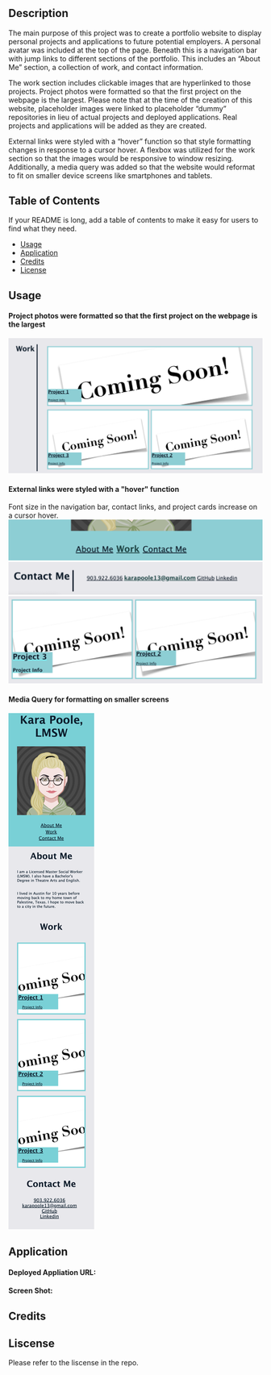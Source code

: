 # <Kara-Poole-Project-Portfolio>

## Description

The main purpose of this project was to create a portfolio website to display personal projects and applications to future potential employers. A personal avatar was included at the top of the page. Beneath this is a navigation bar with jump links to different sections of the portfolio. This includes an “About Me” section, a collection of work, and contact information.

The work section includes clickable images that are hyperlinked to those projects. Project photos were formatted so that the first project on the webpage is the largest. Please note that at the time of the creation of this website, placeholder images were linked to placeholder “dummy” repositories in lieu of actual projects and deployed applications. Real projects and applications will be added as they are created.

External links were styled with a “hover” function so that style formatting changes in response to a cursor hover. A flexbox was utilized for the work section so that the images would be responsive to window resizing. Additionally, a media query was added so that the website would reformat to fit on smaller device screens like smartphones and tablets.

## Table of Contents

If your README is long, add a table of contents to make it easy for users to find what they need.

- [Usage](#usage)
- [Application](#application)
- [Credits](#credits)
- [License](#license)

## Usage

#### Project photos were formatted so that the first project on the webpage is the largest

![alt text](./assets/images/work-project-1-large.png)

#### External links were styled with a "hover" function

Font size in the navigation bar, contact links, and project cards increase on a cursor hover.
![alt text](./assets/images/nav-bar-links-hover.png)
![alt text](./assets/images/contact-links-hover.png)
![alt text](./assets/images/project-cards-hover.png)

#### Media Query for formatting on smaller screens

![alt text](./assets/images/media-query-formatting.png)

## Application

#### Deployed Appliation URL:

#### Screen Shot:

## Credits

## Liscense

Please refer to the liscense in the repo.
